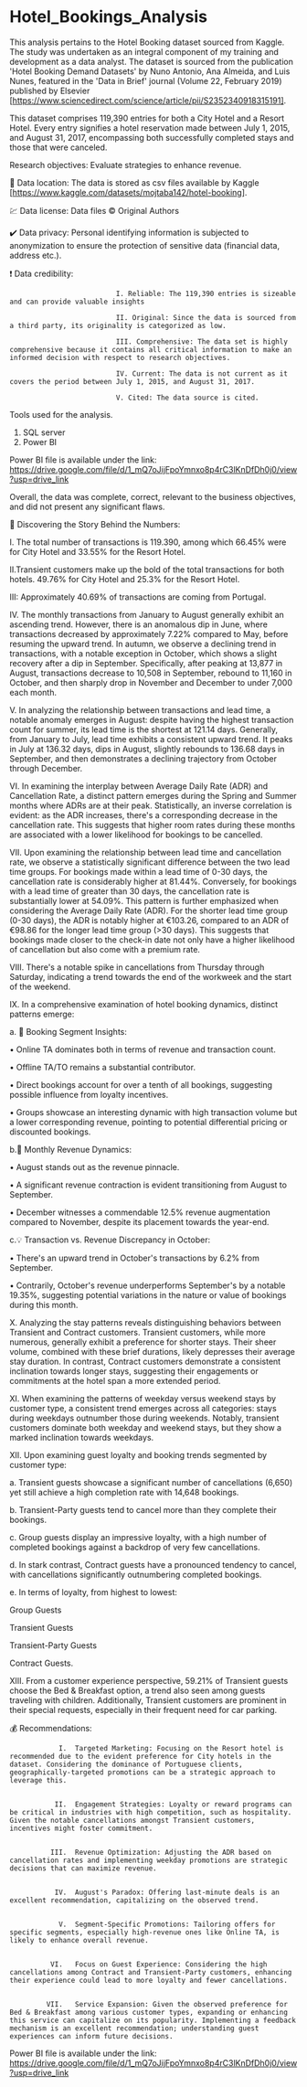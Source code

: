 # Hotel_Bookings_Analysis
This analysis pertains to the Hotel Booking dataset sourced from Kaggle. The study was undertaken as an integral component of my training and development as a data analyst. The dataset is sourced from the publication 'Hotel Booking Demand Datasets' by Nuno Antonio, Ana Almeida, and Luis Nunes, featured in the 'Data in Brief' journal (Volume 22, February 2019) published by Elsevier [https://www.sciencedirect.com/science/article/pii/S2352340918315191].

This dataset comprises 119,390 entries for both a City Hotel and a Resort Hotel. Every entry signifies a hotel reservation made between July 1, 2015, and August 31, 2017, encompassing both successfully completed stays and those that were canceled.

Research objectives: Evaluate strategies to enhance revenue.


🔗 Data location: The data is stored as csv files available by Kaggle [https://www.kaggle.com/datasets/mojtaba142/hotel-booking].

💹 Data license: Data files © Original Authors

✔️ Data privacy: Personal identifying information is subjected to anonymization to ensure the protection of sensitive data (financial data, address etc.).

  ❗         Data credibility: 
                              
                              I. Reliable: The 119,390 entries is sizeable and can provide valuable insights

                              II. Original: Since the data is sourced from a third party, its originality is categorized as low.
                              
                              III. Comprehensive: The data set is highly comprehensive because it contains all critical information to make an informed decision with respect to research objectives.
                              
                              IV. Current: The data is not current as it covers the period between July 1, 2015, and August 31, 2017. 
                              
                              V. Cited: The data source is cited. 

Tools used for the analysis.
1. SQL server
2. Power BI
   
Power BI file is available under the link: https://drive.google.com/file/d/1_mQ7oJijFpoYmnxo8p4rC3lKnDfDh0j0/view?usp=drive_link 

Overall, the data was complete, correct, relevant to the business objectives, and did not present any significant flaws.


🏨 Discovering the Story Behind the Numbers: 

I. The total number of transactions is 119.390, among which 66.45% were for City Hotel and 33.55% for the Resort Hotel. 
      
II.Transient customers make up the bold of the total transactions for both hotels. 49.76% for City Hotel and 25.3% for the Resort Hotel. 
      
III:  Approximately 40.69% of transactions are coming from Portugal. 
  
 IV.	The monthly transactions from January to August generally exhibit an ascending trend. However, there is an anomalous dip in June, where transactions decreased by approximately 7.22% compared to May, before resuming the upward trend.  In autumn, we observe a declining trend in transactions, with a notable exception in October, which shows a slight recovery after a dip in September. Specifically, after peaking at 13,877 in August, transactions decrease to 10,508 in September, rebound to 11,160 in October, and then sharply drop in November and December to under 7,000 each month.
     
  V.	In analyzing the relationship between transactions and lead time, a notable anomaly emerges in August: despite having the highest transaction count for summer, its lead time is the shortest at 121.14 days. Generally, from January to July, lead time exhibits a consistent upward trend. It peaks in July at 136.32 days, dips in August, slightly rebounds to 136.68 days in September, and then demonstrates a declining trajectory from October through December.

 VI.	In examining the interplay between Average Daily Rate (ADR) and Cancellation Rate, a distinct pattern emerges during the Spring and Summer months where ADRs are at their peak. Statistically, an inverse correlation is evident: as the ADR increases, there's a corresponding decrease in the cancellation rate. This suggests that higher room rates during these months are associated with a lower likelihood for bookings to be cancelled.

 VII.	Upon examining the relationship between lead time and cancellation rate, we observe a statistically significant difference between the two lead time groups. For bookings made within a lead time of 0-30 days, the cancellation rate is considerably higher at 81.44%. Conversely, for bookings with a lead time of greater than 30 days, the cancellation rate is substantially lower at 54.09%. This pattern is further emphasized when considering the Average Daily Rate (ADR). For the shorter lead time group (0-30 days), the ADR is notably higher at €103.26, compared to an ADR of €98.86 for the longer lead time group (>30 days). This suggests that bookings made closer to the check-in date not only have a higher likelihood of cancellation but also come with a premium rate.

VIII.	There's a notable spike in cancellations from Thursday through Saturday, indicating a trend towards the end of the workweek and the start of the weekend.

IX.	In a comprehensive examination of hotel booking dynamics, distinct patterns emerge: 

a.	🏩 Booking Segment Insights:

•	Online TA dominates both in terms of revenue and transaction count.

•	Offline TA/TO remains a substantial contributor.

•	Direct bookings account for over a tenth of all bookings, suggesting possible influence from loyalty incentives.

•	Groups showcase an interesting dynamic with high transaction volume but a lower corresponding revenue, pointing to potential differential pricing or discounted bookings.

b.💸 Monthly Revenue Dynamics:

•	August stands out as the revenue pinnacle.

•	A significant revenue contraction is evident transitioning from August to September.

•	December witnesses a commendable 12.5% revenue augmentation compared to November, despite its placement towards the year-end.

c.💡 Transaction vs. Revenue Discrepancy in October:

•	There's an upward trend in October's transactions by 6.2% from September.

•	Contrarily, October's revenue underperforms September's by a notable 19.35%, suggesting potential variations in the nature or value of bookings during this month. 

X.	Analyzing the stay patterns reveals distinguishing behaviors between Transient and Contract customers. Transient customers, while more numerous, generally exhibit a preference for shorter stays. Their sheer volume, combined with these brief durations, likely depresses their average stay duration. In contrast, Contract customers demonstrate a consistent inclination towards longer stays, suggesting their engagements or commitments at the hotel span a more extended period.

XI.	When examining the patterns of weekday versus weekend stays by customer type, a consistent trend emerges across all categories: stays during weekdays outnumber those during weekends. Notably, transient customers dominate both weekday and weekend stays, but they show a marked inclination towards weekdays.

XII.	Upon examining guest loyalty and booking trends segmented by customer type:

a.	Transient guests showcase a significant number of cancellations (6,650) yet still achieve a high completion rate with 14,648 bookings.

b.	Transient-Party guests tend to cancel more than they complete their bookings.

c.	Group guests display an impressive loyalty, with a high number of completed bookings against a backdrop of very few cancellations.

d.	In stark contrast, Contract guests have a pronounced tendency to cancel, with cancellations significantly outnumbering completed bookings.

e.	In terms of loyalty, from highest to lowest:

Group Guests

Transient Guests

Transient-Party Guests

Contract Guests.

XIII.	 From a customer experience perspective, 59.21% of Transient guests choose the Bed & Breakfast option, a trend also seen among guests traveling with children. Additionally, Transient customers are prominent in their special requests, especially in their frequent need for car parking.

💰 Recommendations: 

                I.	Targeted Marketing: Focusing on the Resort hotel is recommended due to the evident preference for City hotels in the dataset. Considering the dominance of Portuguese clients, geographically-targeted promotions can be a strategic approach to leverage this.
   

               II.	Engagement Strategies: Loyalty or reward programs can be critical in industries with high competition, such as hospitality. Given the notable cancellations amongst Transient customers, incentives might foster commitment.
  

              III.	Revenue Optimization: Adjusting the ADR based on cancellation rates and implementing weekday promotions are strategic decisions that can maximize revenue.
 

               IV.	August's Paradox: Offering last-minute deals is an excellent recommendation, capitalizing on the observed trend.
 

                V.	Segment-Specific Promotions: Tailoring offers for specific segments, especially high-revenue ones like Online TA, is likely to enhance overall revenue.
  

              VI.	Focus on Guest Experience: Considering the high cancellations among Contract and Transient-Party customers, enhancing their experience could lead to more loyalty and fewer cancellations.
 

             VII.	Service Expansion: Given the observed preference for Bed & Breakfast among various customer types, expanding or enhancing this service can capitalize on its popularity. Implementing a feedback mechanism is an excellent recommendation; understanding guest experiences can inform future decisions.


Power BI file is available under the link: https://drive.google.com/file/d/1_mQ7oJijFpoYmnxo8p4rC3lKnDfDh0j0/view?usp=drive_link 


